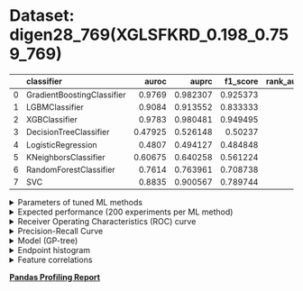 # Dataset: digen28_769(XGLSFKRD_0.198_0.759_769)

|    | classifier                 |   auroc |    auprc |   f1_score |   rank_auroc |   rank_auprc |   rank_f1 |
|---:|:---------------------------|--------:|---------:|-----------:|-------------:|-------------:|----------:|
|  0 | GradientBoostingClassifier | 0.9769  | 0.982307 |   0.925373 |            2 |            1 |         2 |
|  1 | LGBMClassifier             | 0.9084  | 0.913552 |   0.833333 |            3 |            3 |         3 |
|  2 | XGBClassifier              | 0.9783  | 0.980481 |   0.949495 |            1 |            2 |         1 |
|  3 | DecisionTreeClassifier     | 0.47925 | 0.526148 |   0.50237  |            8 |            7 |         7 |
|  4 | LogisticRegression         | 0.4807  | 0.494127 |   0.484848 |            7 |            8 |         8 |
|  5 | KNeighborsClassifier       | 0.60675 | 0.640258 |   0.561224 |            6 |            6 |         6 |
|  6 | RandomForestClassifier     | 0.7614  | 0.763961 |   0.708738 |            5 |            5 |         5 |
|  7 | SVC                        | 0.8835  | 0.900567 |   0.789744 |            4 |            4 |         4 |


<details>
<summary>Parameters of tuned ML methods</summary>


```
GradientBoostingClassifier(learning_rate=0.752090013318837, max_depth=5,
                           min_samples_leaf=78, n_iter_no_change=20,
                           random_state=769, tol=1e-07,
                           validation_fraction=0.03)
LGBMClassifier(deterministic=True, force_row_wise=True, max_depth=9,
               metric='binary_logloss', n_estimators=93, n_jobs=1,
               num_leaves=512, objective='binary', random_state=769)
XGBClassifier(alpha=6.878001761882116e-05, base_score=0.5, booster='gbtree',
              colsample_bylevel=1, colsample_bynode=1, colsample_bytree=1,
              eta=0.5839675825727604, eval_metric='logloss', gamma=0.1,
              gpu_id=-1, importance_type='gain', interaction_constraints='',
              learning_rate=0.583967566, max_delta_step=0, max_depth=7,
              min_child_weight=1, missing=nan, monotone_constraints='()',
              n_estimators=79, n_jobs=1, nthread=1, num_parallel_tree=1,
              random_state=769, reg_alpha=6.87800202e-05,
              reg_lambda=26.002520210924413, scale_pos_weight=1, subsample=1,
              tree_method='exact', use_label_encoder=False,
              validate_parameters=1, ...)
DecisionTreeClassifier(max_depth=8, max_features='auto', min_samples_leaf=15,
                       min_samples_split=12, random_state=769)
LogisticRegression(C=0.0520233643340705, penalty='l1', random_state=769,
                   solver='liblinear')
KNeighborsClassifier(metric='euclidean', n_neighbors=3, p=3)
RandomForestClassifier(max_depth=10, max_features=None, min_samples_leaf=3,
                       min_samples_split=5, n_estimators=93, random_state=769)
SVC(C=3495.2924397334027, class_weight='balanced', kernel='poly',
    probability=True, random_state=769, tol=1.5347557342146363e-05)
```

</details>

<details>
<summary>Expected performance (200 experiments per ML method)</summary>
<img src='digen28_769-box.svg' width=40% />
</details>

<details>
<summary>Receiver Operating Characteristics (ROC) curve</summary>
<img src='digen28_769-roc.svg' width=40% />
</details>

<details>
<summary>Precision-Recall Curve</summary>
<img src='digen28_769-prc.svg' width=40% />
</details>

<details>
<summary>Model (GP-tree)</summary>
<img src='digen28_769-model.svg' height=10% />
</details>

<details>
<summary>Endpoint histogram</summary>
<img src='digen28_769-endpoint.svg' width=40% />
</details>

<details>
<summary>Feature correlations</summary>
<img src='digen28_769-corr.svg' width=40% />
</details>

[**Pandas Profiling Report**](https://github.io/athril/digen-test/docs/profile/digen28_769.html)